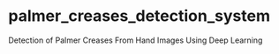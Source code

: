# palmer_creases_detection_system
Detection of  Palmer Creases From Hand Images Using Deep Learning 
